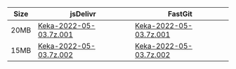 |    Size   |     jsDelivr  | FastGit |
|  ---  |  ---  |  ---  |
| 20MB | [Keka-2022-05-03.7z.001](https://cdn.jsdelivr.net/gh/appleians/Keka@main/Keka-2022-05-03.7z.001) | [Keka-2022-05-03.7z.001](https://raw.fastgit.org/appleians/Keka/main/Keka-2022-05-03.7z.001) |
| 15MB | [Keka-2022-05-03.7z.002](https://cdn.jsdelivr.net/gh/appleians/Keka@main/Keka-2022-05-03.7z.002) | [Keka-2022-05-03.7z.002](https://raw.fastgit.org/appleians/Keka/main/Keka-2022-05-03.7z.002) |
